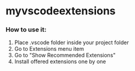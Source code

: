 # myvscodeextensions

### How to use it:
1. Place .vscode folder inside your project folder
2. Go to Extensions menu item
3. Go to "Show Recommended Extensions"
4. Install offered extensions one by one
